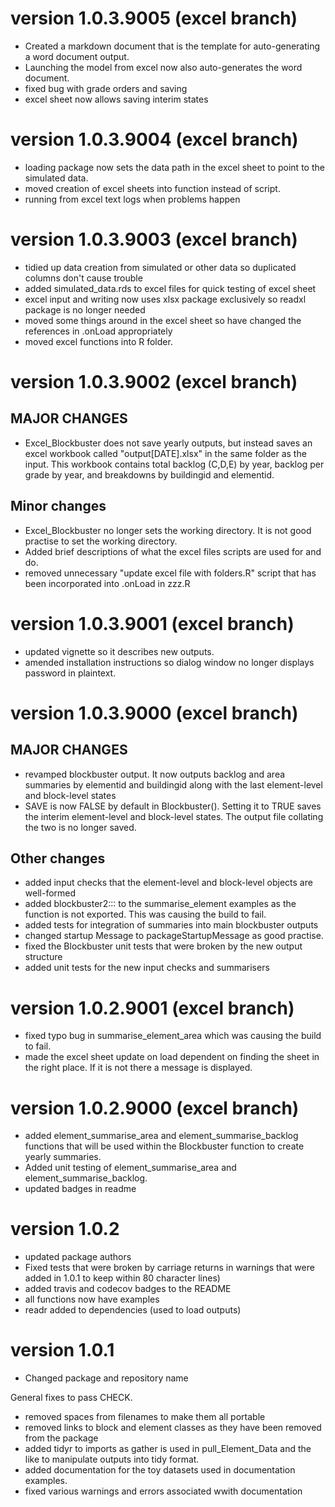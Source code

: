 # version 1.0.3.9005 (excel branch)

* Created a markdown document that is the template for auto-generating a word document output.
* Launching the model from excel now also auto-generates the word document.
* fixed bug with grade orders and saving
* excel sheet now allows saving interim states


# version 1.0.3.9004 (excel branch)

* loading package now sets the data path in the excel sheet to point to the simulated data.
* moved creation of excel sheets into function instead of script.
* running from excel text logs when problems happen

# version 1.0.3.9003 (excel branch)

* tidied up data creation from simulated or other data so duplicated columns don't cause trouble
* added simulated_data.rds to excel files for quick testing of excel sheet
* excel input and writing now uses xlsx package exclusively so readxl package is no longer needed
* moved some things around in the excel sheet so have changed the references in .onLoad appropriately
* moved excel functions into R folder.

# version 1.0.3.9002 (excel branch)

## MAJOR CHANGES

* Excel_Blockbuster does not save yearly outputs, but instead saves an excel workbook called "output[DATE].xlsx" in the same folder as the input. This workbook contains total backlog (C,D,E) by year, backlog per grade by year, and breakdowns by buildingid and elementid.

## Minor changes
* Excel_Blockbuster no longer sets the working directory. It is not good practise to set the working directory.
* Added brief descriptions of what the excel files scripts are used for and do.
* removed unnecessary "update excel file with folders.R" script that has been incorporated into .onLoad in zzz.R


# version 1.0.3.9001 (excel branch)

* updated vignette so it describes new outputs.
* amended installation instructions so dialog window no longer displays password in plaintext.

# version 1.0.3.9000 (excel branch)

## MAJOR CHANGES
* revamped blockbuster output.  It now outputs backlog and area summaries by elementid and buildingid along with the last element-level and block-level states
* SAVE is now FALSE by default in Blockbuster().  Setting it to TRUE saves the
interim element-level and block-level states. The output file collating the two is no longer saved.

## Other changes
* added input checks that the element-level and block-level objects are well-formed
* added blockbuster2::: to the summarise_element examples as the function is not exported. This was causing the build to fail.
* added tests for integration of summaries into main blockbuster outputs
* changed startup Message to packageStartupMessage as good practise.
* fixed the Blockbuster unit tests that were broken by the new output structure
* added unit tests for the new input checks and summarisers

# version 1.0.2.9001 (excel branch)

* fixed typo bug in summarise_element_area which was causing the build to fail.
* made the excel sheet update on load dependent on finding the sheet in the right place.  If it is not there a message is displayed.

# version 1.0.2.9000 (excel branch)

* added element_summarise_area and element_summarise_backlog functions that will
be used within the Blockbuster function to create yearly summaries.
* Added unit testing of element_summarise_area and element_summarise_backlog.
* updated badges in readme

# version 1.0.2

* updated package authors
* Fixed tests that were broken by carriage returns in warnings that were added in 1.0.1 to keep within 80 character lines)
* added travis and codecov badges to the README
* all functions now have examples
* readr added to dependencies (used to load outputs)

# version 1.0.1

* Changed package and repository name

General fixes to pass CHECK.

* removed spaces from filenames to make them all portable
* removed links to block and element classes as they have been removed from 
the package
* added tidyr to imports as gather is used in pull_Element_Data and the like to 
manipulate outputs into tidy format.
* added documentation for the toy datasets used in documentation examples.
* fixed various warnings and errors associated wwith documentation
